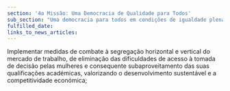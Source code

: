 ```yaml
---
section: '4a Missão: Uma Democracia de Qualidade para Todos'
sub_section: "Uma democracia para todos em condições de igualdade plena"
fulfilled_date:
links_to_news_articles:
---
```


Implementar medidas de combate à segregação horizontal e vertical do mercado de trabalho, de eliminação das dificuldades de acesso à tomada de decisão pelas mulheres e consequente subaproveitamento das suas qualificações académicas, valorizando o desenvolvimento sustentável e a competitividade económica;